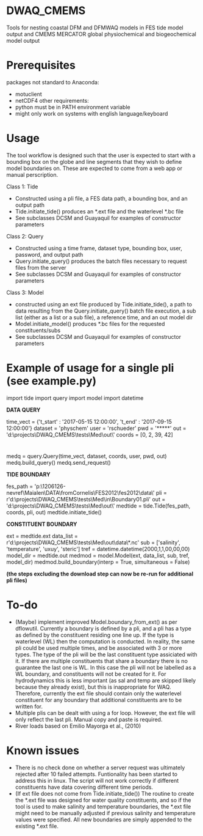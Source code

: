 # DWAQ_CMEMS
Tools for nesting coastal DFM and DFMWAQ models in FES tide model output and CMEMS MERCATOR global physiochemical and biogeochemical model output 

# Prerequisites
packages not standard to Anaconda:
* motuclient
* netCDF4
other requirements:
* python must be in PATH environment variable
* might only work on systems with english language/keyboard

# Usage
The tool workflow is designed such that the user is expected to start with a bounding box on the globe and line segments that they wish to define model boundaries on.
These are expected to come from a web app or manual perscription.

Class 1: Tide
* Constructed using a pli file, a FES data path,  a bounding box, and an output path
* Tide.initiate_tide() produces an *.ext file and the waterlevel *.bc file
* See subclasses DCSM and Guayaquil for examples of constructor parameters

Class 2: Query
* Constructed using a time frame, dataset type,  bounding box, user, password, and output path
* Query.initiate_query() produces the batch files necessary to request files from the server
* See subclasses DCSM and Guayaquil for examples of constructor parameters

Class 3: Model
* constructed using an ext file produced by Tide.initiate_tide(), a path to data resulting from the Query.initiate_query() batch file execution, a sub list (either as a list or a sub file), a reference time, and an out model dir
* Model.initiate_model() produces *.bc files for the requested constituents/subs
* See subclasses DCSM and Guayaquil for examples of constructor parameters

# Example of usage for a single pli (see example.py)

import tide
import query
import model
import datetime

**DATA QUERY**

time_vect  = {'t_start' : '2017-05-15 12:00:00',
              't_end'   : '2017-09-15 12:00:00'}
dataset    = 'physchem'
user       = 'rschueder'
pwd        = '*****'
out        = 'd:\\projects\\DWAQ_CMEMS\\tests\\Med\\out\\'
coords     = [0, 2, 39, 42]
#
medq = query.Query(time_vect, dataset, coords, user, pwd, out)
medq.build_query()
medq.send_request()

**TIDE BOUNDARY**

fes_path = 'p:\\1206126-nevref\\Maialen\\DATA\\fromCornelis\\FES2012\\fes2012\\data\\'
pli =  r'd:\projects\DWAQ_CMEMS\tests\Med\in\Boundary01.pli'
out        = 'd:\\projects\\DWAQ_CMEMS\\tests\\Med\\out\\'
medtide = tide.Tide(fes_path, coords, pli, out)
medtide.initiate_tide()

**CONSTITUENT BOUNDARY**

ext = medtide.ext
data_list = r'd:\\projects\DWAQ_CMEMS\\tests\\Med\\out\\data\\*.nc'
sub       = ['salinity', 'temperature', 'uxuy', 'steric']
tref      = datetime.datetime(2000,1,1,00,00,00)
model_dir = medtide.out
medmod    = model.Model(ext, data_list, sub, tref, model_dir)
medmod.build_boundary(interp = True, simultaneous = False)

**(the steps excluding the download step can now be re-run for additional pli files)**

# To-do
* (Maybe) implement improved Model.boundary_from_ext() as per dflowutil. Currently a boundary is defined by a pli, and a pli has a type as defined by the constituent residing one line up. 
  If the type is waterlevel (WL) then the computation is conducted. In reality, the same pli could be used multiple times, and be associated with 3 or more types. The type of the pli will be the last constituent type assiciated with it.
  If there are multiple constituents that share a boundary there is no guarantee the last one is WL. In this case the pli will not be labelled as a WL boundary, and constituents will not be created for it. 
  For hydrodynamics this is less important (as sal and temp are skipped likely because they already exist), but this is inappropriate for WAQ. Therefore, currently the ext file should contain only the waterlevel constituent for any boundary
  that additional constituents are to be written for.
* Multiple plis can be dealt with using a for loop. However, the ext file will only reflect the last pli. Manual copy and paste is required.
* River loads based on Emilio Mayorga et al., (2010)

# Known issues
* There is no check done on whether a server request was ultimately rejected after 10 failed attempts. Funtionality has been started to address this in linux. The script will not work correctly if different constituents have data covering different time periods.
* (If ext file does not come from Tide.initiate_tide()) The routine to create the *.ext file was designed for water quality constituents, and so if the tool is used to make salinity and temperature boundaries, the *.ext file might need to be manually adjusted if previous salinity and temperature values were specified. All new boundaries are simply appended to the existing *.ext file.

